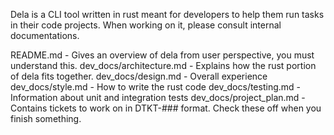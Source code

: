 Dela is a CLI tool written in rust meant for developers to help them run tasks in their code projects. When working on it, please consult internal documentations.

README.md - Gives an overview of dela from user perspective, you must understand this.
dev_docs/architecture.md - Explains how the rust portion of dela fits together.
dev_docs/design.md - Overall experience
dev_docs/style.md - How to write the rust code
dev_docs/testing.md - Information about unit and integration tests
dev_docs/project_plan.md - Contains tickets to work on in DTKT-### format. Check these off when you finish something.
